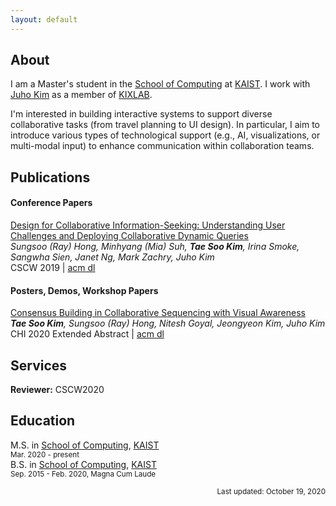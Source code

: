 ```yaml
---
layout: default
---
```


## About

I am a Master's student in the [School of Computing](https://cs.kaist.ac.kr/) at [KAIST](https://www.kaist.ac.kr/). I work with [Juho Kim](https://juhokim.com/) as a member of [KIXLAB](https://www.kixlab.org/).

I'm interested in building interactive systems to support diverse collaborative tasks (from travel planning to UI design). In particular, I aim to introduce various types of technological support (e.g., AI, visualizations, or multi-modal input) to enhance communication within collaboration teams.

## Publications

#### Conference Papers

[Design for Collaborative Information-Seeking: Understanding User Challenges and Deploying Collaborative Dynamic Queries](https://kixlab.github.io/website-files/2019/cscw2019-ComeTogether-paper.pdf)  
_Sungsoo (Ray) Hong, Minhyang (Mia) Suh, **Tae Soo Kim**, Irina Smoke, Sangwha Sien, Janet Ng, Mark Zachry, Juho Kim_  
CSCW 2019 | [acm dl](https://dl.acm.org/doi/10.1145/3359208)

#### Posters, Demos, Workshop Papers

[Consensus Building in Collaborative Sequencing with Visual Awareness](https://kixlab.github.io/website-files/2020/chi2020-lbw-CoSeq-paper.pdf)  
_**Tae Soo Kim**, Sungsoo (Ray) Hong, Nitesh Goyal, Jeongyeon Kim, Juho Kim_  
CHI 2020 Extended Abstract | [acm dl](https://dl.acm.org/doi/10.1145/3334480.3382906)

## Services

**Reviewer:** CSCW2020

## Education

M.S. in [School of Computing](https://cs.kaist.ac.kr/), [KAIST](https://www.kaist.ac.kr/)  
<sup>Mar. 2020 - present</sup>  
B.S. in [School of Computing](https://cs.kaist.ac.kr/), [KAIST](https://www.kaist.ac.kr/)  
<sup>Sep. 2015 - Feb. 2020, Magna Cum Laude</sup>


<div style="text-align: right"> <small>Last updated: October 19, 2020</small </div>
